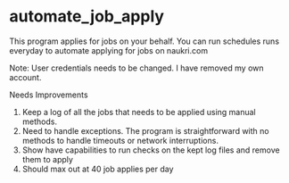 # automate_job_apply
This program applies for jobs on your behalf. You can run schedules runs everyday to automate applying for jobs on naukri.com


Note: User credentials needs to be changed. I have removed my own account.

Needs Improvements
1) Keep a log of all the jobs that needs to be applied using manual methods.
2) Need to handle exceptions. The program is straightforward with no methods to handle timeouts or network interruptions.
3) Show have capabilities to run checks on the kept log files and remove them to apply
4) Should max out at 40 job applies per day

